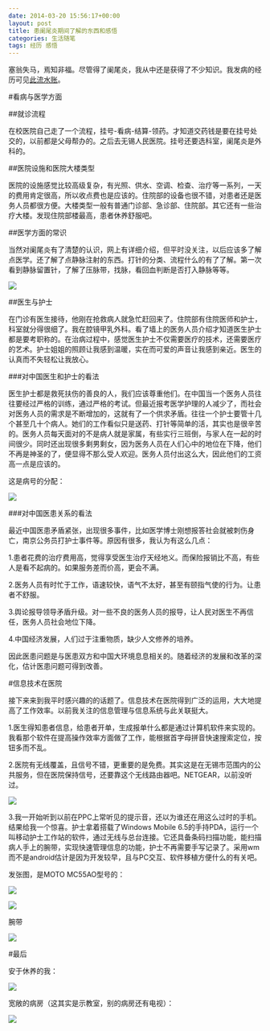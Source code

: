 ```yaml
---
date: 2014-03-20 15:56:17+00:00
layout: post
title: 患阑尾炎期间了解的东西和感悟
categories: 生活随笔
tags: 经历 感悟
---
```


塞翁失马，焉知非福。尽管得了阑尾炎，我从中还是获得了不少知识。我发病的经历可见[此流水账](http://xulihang.wicp.net/experience-of-having-appendicitis/)。


#看病与医学方面

##就诊流程

在校医院自己走了一个流程，挂号-看病-结算-领药。才知道交药钱是要在挂号处交的，以前都是父母帮办的。之后去无锡人民医院。挂号还要选科室，阑尾炎是外科的。

##医院设施和医院大楼类型

医院的设施感觉比较高级复杂，有光照、供水、空调、检查、治疗等一系列，一天的费用肯定很高，所以收点费也是应该的。住院部的设备也很不错，对患者还是医务人员都很方便。大楼类型一般有普通门诊部、急诊部、住院部。其它还有一些治疗大楼。发现住院部楼最高，患者休养舒服吧。

##医学方面的常识

当然对阑尾炎有了清楚的认识，网上有详细介绍，但平时没关注，以后应该多了解点医学。还了解了点静脉注射的东西。打针的分类、流程什么的有了了解。第一次看到静脉留置针，了解了压脉带，找脉，看回血判断是否打入静脉等等。

![](/album/appendicitis/needle.jpg)

##医生与护士

在门诊有医生接待，他刚在抢救病人就急忙赶回来了。住院部有住院医师和护士，科室就分得很细了。我在腔镜甲乳外科。看了墙上的医务人员介绍才知道医生护士都是要考职称的。在治病过程中，感觉医生护士不仅需要医疗的技术，还需要医疗的艺术。护士姐姐的照顾让我感到温暖，实在而可爱的声音让我感到亲近。医生的认真而不失轻松让我放心。

###对中国医生和护士的看法

医生护士都是救死扶伤的善良的人，我们应该尊重他们。在中国当一个医务人员往往要经过严格的训练，通过严格的考试。但最近报考医学护理的人减少了，而社会对医务人员的需求是不断增加的，这就有了一个供求矛盾。往往一个护士要管十几个甚至几十个病人。她们的工作看似只是送药、打针等简单的活，其实也是很辛苦的。医务人员每天面对的不是病人就是家属，有些实行三班倒，与家人在一起的时间很少。同时还出现很多剩男剩女，因为医务人员在人们心中的地位在下降，他们不再是神圣的了，便显得不那么受人欢迎。医务人员付出这么大，因此他们的工资高一点是应该的。

这是病号的分配：

![](/album/appendicitis/division.jpg)

###对中国医患关系的看法

最近中国医患矛盾紧张，出现很多事件，比如医学博士刚想报答社会就被刺伤身亡，南京公务员打护士事件等。原因有很多，我认为有这么几点：

1.患者花费的治疗费用高，觉得享受医生治疗天经地义。而保险报销比不高，有些人是看不起病的。如果服务差而价高，更会不满。

2.医务人员有时忙于工作，语速较快，语气不太好，甚至有颐指气使的行为。让患者不舒服。

3.舆论报导领导矛盾升级。对一些不良的医务人员的报导，让人民对医生不再信任，医务人员社会地位下降。

4.中国经济发展，人们过于注重物质，缺少人文修养的培养。

因此医患问题是与医患双方和中国大环境息息相关的。随着经济的发展和改革的深化，估计医患问题可得到改善。


#信息技术在医院

接下来来到我平时感兴趣的的话题了。信息技术在医院得到广泛的运用，大大地提高了工作效率。以前我关注的信息管理与信息系统与此关联挺大。

1.医生得知患者信息，给患者开单，生成报单什么都是通过计算机软件来实现的。我看那个软件在提高操作效率方面做了工作，能根据首字母拼音快速搜索定位，按钮多而不乱。

2.医院有无线覆盖，且信号不错，更重要的是免费。其实这是在无锡市范围内的公共服务，但在医院保持信号，还要靠这个无线路由器吧。NETGEAR，以前没听过。

![](/album/appendicitis/netgear.jpg)

3.我一开始听到以前在PPC上常听见的提示音，还以为谁还在用这么过时的手机。结果给我一个惊喜。护士拿着搭载了Windows Mobile 6.5的手持PDA，运行一个叫移动护士工作站的软件，通过无线与总台连接。它还具备条码扫描功能，能扫描病人手上的腕带，实现快速管理信息的功能，护士不再需要手写记录了。采用wm而不是android估计是因为开发较早，且与PC交互、软件移植方便什么的有关吧。

发张图，是MOTO MC55AO型号的：

![](/album/appendicitis/pda1.jpg)

![](/album/appendicitis/pda2.jpg)

腕带

![](/album/appendicitis/id-belt.jpg)


#最后

安于休养的我：

![](/album/appendicitis/me.jpg)


宽敞的病房（这其实是示教室，别的病房还有电视）：

![](/album/appendicitis/room.jpg)





